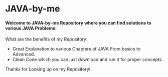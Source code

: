 # JAVA-by-me

#### Welcome to JAVA-by-me Repository where you can find solutions to various JAVA Problems:

What are the benefits of my Repository:
- Great Explanation to various Chapters of JAVA From basics to Advanced.
- Clean Code which you can just download and run it for proper concepts.

Thanks for Looking up on my Repository!
